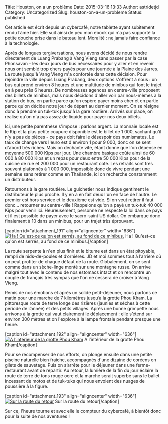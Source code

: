 Title: Houston, on a un problème
Date: 2015-03-16 13:33
Author: astridetjd
Category: Uncategorized
Slug: houston-on-a-un-probleme
Status: published

Cet article est écrit depuis un cybercafé, notre tablette ayant
subitement rendu l’âme hier. Elle suit ainsi de peu mon ebook qui n'a
pas supporté la petite douche prise dans le bateau lent. Moralité : ne
jamais faire confiance à la technologie.

Après de longues tergiversations, nous avons décidé de nous rendre
directement de Luang Prabang à Vang Vieng sans passer par la case
Phonsavan - les deux jours de bus nécessaires pour y aller et en revenir
nous ont semblé trop chers payés pour une journée à la Plaine des
Jarres. La route jusqu'à Vang Vieng m'a confortée dans cette
décision. <!--more-->Pour rejoindre la ville depuis Luang Prabang, deux
options s'offrent à nous : un bus qui prend environ 8 heures et une
multitude de minibus qui font le trajet en à peu près 6 heures. De
nombreuses agences en centre-ville proposent des billets de minibus,
mais nous décidons d'aller voir par nous-mêmes à la station de bus, en
partie parce qu'on espère payer moins cher et en partie parce qu'on
décide notre jour de départ au dernier moment. On se résigne donc
à prendre un tuk-tuk jusqu'à la gare routière. Arrivés sur place, on
réalise qu'on n'a pas assez de liquide pour payer nos deux billets.

Ici, une petite parenthèse s'impose : parlons argent. La monnaie locale
est le Kip et la plus petite coupure disponible est le billet de 1 000,
sachant qu'il n'y a pas de pièces - ce pays doit faire le désespoir des
numismates. Le taux de change vers l'euro est d'environ 1 pour 9 000,
donc on se sent d'abord très riches. Mais on déchante vite, étant donné
que l'on dépense en moyenne 500 000 Kips par jour. Une chambre basique
coûte ainsi de 60 000 à 80 000 Kips et un repas pour deux entre 50 000
Kips pour de la cuisine de rue et 200 000 pour un restaurant coté. Les
retraits sont très souvent plafonnés à 1 000 000, impossible donc de
vivre pendant une semaine sans retirer comme en Thaïlande, ici on
recherche constamment un distributeur.

Retournons à la gare routière. Le guichetier nous indique gentiment le
distributeur le plus proche. Il y en a en fait deux l'un en face de
l'autre. Le premier est hors service et le deuxième est vide. Si on veut
retirer il faut donc... retourner au centre-ville ! Rappelons qu'on a
payé un tuk-tuk 40 000 Kips pour venir ici. Heureusement, personne ne
respecte la loi dans ce pays et il est possible de payer avec le
sacro-saint US dollar. On embarque donc finalement à 10 dans un minibus,
pour un trajet très éprouvant.

[caption id="attachment\_191" align="aligncenter" width="636"][![Ha !
Qu'est-ce qu'on est serrés, au fond de ce
minibus.](https://astridetjdenasie.files.wordpress.com/2015/03/sam_4013.jpg?w=636)](https://astridetjdenasie.files.wordpress.com/2015/03/sam_4013.jpg)
Ha ! Qu'est-ce qu'on est serrés, au fond de ce minibus.[/caption]

La route serpente à n'en plus finir et le bitume est dans un état
pitoyable, rempli de nids-de-poules et d’ornières. JD et moi sommes tout
à l’arrière où on peut profiter de chaque défaut de la route.
Globalement, on se sent comme dans un sèche-linge monté sur une montagne
russe. On arrive malgré tout avec le contenu de nos estomacs intact et
on rencontre un couple de français très sympas que l'on ne cessera de
croiser à Vang Vieng.

Remis de nos émotions et après un solide petit-déjeuner, nous partons ce
matin pour une marche de 7 kilomètres jusqu’à la grotte Phou Kham. La
pittoresque route de terre longe des rizières (jaunies et sèches à cette
période de l’année) et des petits villages. Après une bonne grimpette
nous arrivons à la grotte qui vaut clairement le déplacement : elle
s’étend sur environ 300 mètres et on l'explore à la lampe frontale
pendant presque une heure.

[caption id="attachment\_192" align="aligncenter" width="636"][![A
l’intérieur de la grotte Phou
Kham](https://astridetjdenasie.files.wordpress.com/2015/03/sam_4044.jpg?w=636)](https://astridetjdenasie.files.wordpress.com/2015/03/sam_4044.jpg)
A l’intérieur de la grotte Phou Kham[/caption]

Pour se récompenser de nos efforts, on plonge ensuite dans une petite
piscine naturelle bien fraîche, accompagnés d'une dizaine de coréens en
gilets de sauvetage. Puis on s’arrête pour le déjeuner dans une
ferme-restaurant avant de repartir. Au retour, la lumière de la fin du
jour éclaire la route de terre de tons rouge ocre et la marche serait
superbe sans le ballet incessant de motos et de tuk-tuks qui nous
envoient des nuages de poussière à la figure.

[caption id="attachment\_193" align="aligncenter" width="636"][![Sur la
route du
retour](https://astridetjdenasie.files.wordpress.com/2015/03/sam_4072.jpg?w=636)](https://astridetjdenasie.files.wordpress.com/2015/03/sam_4072.jpg)
Sur la route du retour[/caption]

Sur ce, l'heure tourne et avec elle le compteur du cybercafé, à bientôt
donc pour la suite de nos aventures !

